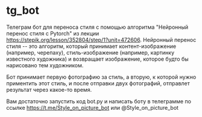 # tg_bot

Телеграм бот для переноса стиля с помощью алгоритма "Нейронный перенос стиля с Pytorch" из лекции https://stepik.org/lesson/352804/step/1?unit=472606.
Нейронный перенос стиля -- это алгоритм, который принимает контент-изображение (например, черепаху), стиль-изображение (например, картинку известного художника) и возвращает изображение, которое будто бы нарисовано тем художником.

Бот принимает первую фотографию за стиль, а вторую, к которой нужно приментить этот стиль, и после отправки двух фотографий, отправлет результат через какое-то время.

Вам достаточно запустить код bot.py и написать боту в телеграмме по ссылке https://t.me/Style_on_picture_bot или @Style_on_picture_bot
